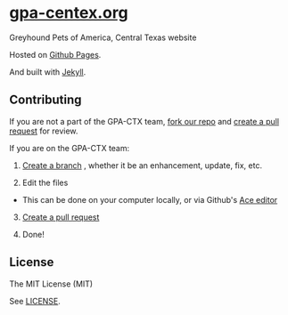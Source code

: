 # [gpa-centex.org](http://gpa-centex.org/)

Greyhound Pets of America, Central Texas website

Hosted on [Github Pages](https://pages.github.com/).

And built with [Jekyll](http://jekyllrb.com/).

## Contributing

If you are not a part of the GPA-CTX team,
[fork our repo](https://help.github.com/articles/fork-a-repo) and
[create a pull request](https://help.github.com/articles/creating-a-pull-request) for review.

If you are on the GPA-CTX team:

1. [Create a branch](https://help.github.com/articles/creating-and-deleting-branches-within-your-repository)
, whether it be an enhancement, update, fix, etc.

2. Edit the files
  - This can be done on your computer locally, or via Github's
  [Ace editor](https://help.github.com/articles/editing-files-in-your-repository)

3. [Create a pull request](https://help.github.com/articles/creating-a-pull-request)

4. Done!

## License

The MIT License (MIT)

See [LICENSE](https://github.com/gpa-centex/gpa-centex.github.io/blob/master/LICENSE).

